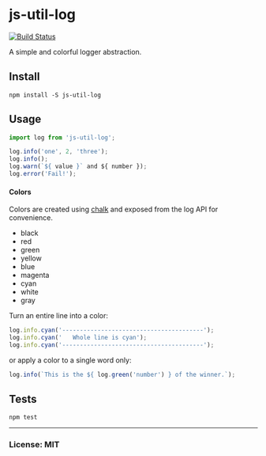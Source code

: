 # js-util-log
[![Build Status](https://travis-ci.org/philcockfield/js-util-log.svg?branch=master)](https://travis-ci.org/philcockfield/js-util-log)

A simple and colorful logger abstraction.




## Install
    npm install -S js-util-log


## Usage

```js
import log from 'js-util-log';

log.info('one', 2, 'three');
log.info();
log.warn(`${ value }` and ${ number });
log.error('Fail!');

```

#### Colors
Colors are created using [chalk](https://www.npmjs.com/package/chalk) and exposed from the log API for convenience.

- black
- red
- green
- yellow
- blue
- magenta
- cyan
- white
- gray



Turn an entire line into a color:
```js
log.info.cyan('----------------------------------------');
log.info.cyan('   Whole line is cyan');
log.info.cyan('----------------------------------------');
```


or apply a color to a single word only:

```js
log.info(`This is the ${ log.green('number') } of the winner.`);
```




## Tests

    npm test


---
### License: MIT
